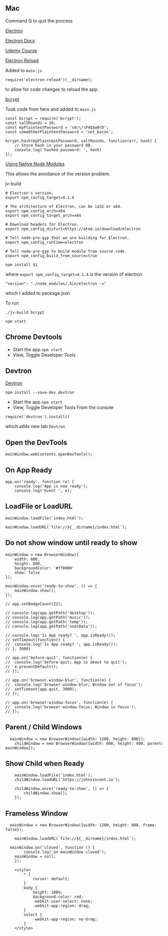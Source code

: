 
## Mac

Command Q to quit the process


[Electron](https://electronjs.org/)

[Electron Docs](https://electronjs.org/docs)

[Udemy Course](https://www.udemy.com/master-electron)

[Electron Reload](https://www.npmjs.com/package/electron-reload)

Added to `main.js`

```
require('electron-reload')(__dirname);
```

to allow for code changes to reload the app.

[bcrypt](https://www.npmjs.com/package/bcrypt)

Took code from here and added to `main.js`

```
const bcrypt = require('bcrypt');
const saltRounds = 10;
const myPlaintextPassword = 's0/\/\P4$$w0rD';
const someOtherPlaintextPassword = 'not_bacon';

bcrypt.hash(myPlaintextPassword, saltRounds, function(err, hash) {
	// Store hash in your password DB.
	console.log('hashed password: ', hash)
});
```

[Using Native Node Modules](https://electronjs.org/docs/tutorial/using-native-node-modules)

This allows the avoidance of the version problem.

jv-build

```
# Electron's version.
export npm_config_target=4.1.4

# The architecture of Electron, can be ia32 or x64.
export npm_config_arch=x64
export npm_config_target_arch=x64

# Download headers for Electron.
export npm_config_disturl=https://atom.io/download/electron

# Tell node-pre-gyp that we are building for Electron.
export npm_config_runtime=electron

# Tell node-pre-gyp to build module from source code.
export npm_config_build_from_source=true

npm install $1
```

where `export npm_config_target=4.1.4` is the version of electron

```
"version": "./node_modules/.bin/electron -v"
```

which I added to package.json

To run 

```
./jv-build bcrypt

npm start
```

## Chrome Devtools

* Start the app `npm start`
* View, Toggle Developer Tools

## Devtron

[Devtron](https://electronjs.org/devtron)

```
npm install --save-dev devtron
```

* Start the app `npm start`
* View, Toggle Developer Tools
From the console

```
require('devtron').install()
```

which adds new tab `Devtron`


## Open the DevTools

```
mainWindow.webContents.openDevTools();
```

## On App Ready

```
app.on('ready', function (e) {
	console.log('App is now ready');
	console.log('Event ', e);
```

## LoadFile or LoadURL

```
mainWindow.loadFile('index.html');

mainWindow.loadURL(`file://${__dirname}/index.html`);
```

## Do not show window until ready to show

```
mainWindow = new BrowserWindow({
	width: 800,
	height: 600,
	backgroundColor: '#ff0000'
	show: false
});

mainWindow.once('ready-to-show', () => {
	mainWindow.show();
});
```



```
// app.setBadgeCount(22);

// console.log(app.getPath('desktop'));
// console.log(app.getPath('music'));
// console.log(app.getPath('temp'));
// console.log(app.getPath('userData'));

// console.log('Is App ready? ', app.isReady());
// setTimeout(function() {
// 	console.log('Is App ready? ', app.isReady());
// }, 3000)

// app.on('before-quit', function(e) {
// 	console.log('before-quit; App is about to quit');
// 	e.preventDefault();
// });

// app.on('browser-window-blur', function(e) {
// 	console.log('browser-window-blur; Window out of focus');
// 	setTimeout(app.quit, 3000);
// });

// app.on('browser-window-focus', function(e) {
// 	console.log('browser-window-focus; Window in focus');
// });
```

## Parent / Child Windows

```
  mainWindow = new BrowserWindow({width: 1200, height: 800});
	childWindow = new BrowserWindow({width: 600, height: 400, parent: mainWindow});
```

## Show Child when Ready

```
	mainWindow.loadFile('index.html');
	childWindow.loadURL(`https://johnvincent.io`);

	childWindow.once('ready-to-show', () => {
		childWindow.show();
	});
```

## Frameless Window

```
  mainWindow = new BrowserWindow({width: 1200, height: 800, frame: false});

	mainWindow.loadURL(`file://${__dirname}/index.html`);

  mainWindow.on('closed', function () {
		console.log('on mainWindow closed');
    mainWindow = null;
	});
```

```
	<style>
		* {
			cursor: default;
		}
		body {
			height: 100%;
			background-color: red;
			-webkit-user-select: none;
			-webkit-app-region: drag;
		}
		select {
			-webkit-app-region: no-drag;
		}
	</style>
```


